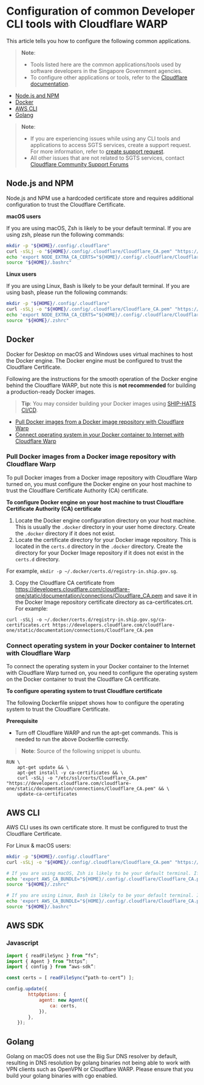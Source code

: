 # Configuration of common Developer CLI tools with Cloudflare WARP

This article tells you how to configure the following common applications.

> **Note**:
>- Tools listed here are the common applications/tools used by software developers in the Singapore Government agencies.
>- To configure other applications or tools, refer to the [Cloudflare documentation](https://developers.cloudflare.com/cloudflare-one/connections/connect-devices/warp/install-cloudflare-cert).

- [Node.js and NPM](#nodejs-and-npm)
- [Docker](#docker)
- [AWS CLI](#aws-cli)
- [Golang](#golang)

> **Note**:
>- If you are experiencing issues while using any CLI tools and applications to access SGTS services, create a support request. For more information, refer to [create support request](https://docs.developer.tech.gov.sg/docs/security-suite-for-engineering-endpoint-devices/#/raise-an-incident-support-request).
>- All other issues that are not related to SGTS services, contact [Cloudflare Community Support Forums](https://support.cloudflare.com/hc/en-us)

## Node.js and NPM


Node.js and NPM use a hardcoded certificate store and requires additional configuration to trust the Cloudflare Certificate.

**macOS users**

If you are using macOS, Zsh is likely to be your default terminal. If you are using zsh, please run the following commands:

```sh
mkdir -p "${HOME}/.config/.cloudflare"
curl -sSLj -o "${HOME}/.config/.cloudflare/Cloudflare_CA.pem" "https://developers.cloudflare.com/cloudflare-one/static/documentation/connections/Cloudflare_CA.pem"
echo 'export NODE_EXTRA_CA_CERTS="${HOME}/.config/.cloudflare/Cloudflare_CA.pem"' | tee -a "${HOME}/.bashrc"
source "${HOME}/.bashrc"
```
**Linux users**

If you are using Linux, Bash is likely to be your default terminal. If you are using bash, please run the following commands:

```bash
mkdir -p "${HOME}/.config/.cloudflare"
curl -sSLj -o "${HOME}/.config/.cloudflare/Cloudflare_CA.pem" "https://developers.cloudflare.com/cloudflare-one/static/documentation/connections/Cloudflare_CA.pem"
echo 'export NODE_EXTRA_CA_CERTS="${HOME}/.config/.cloudflare/Cloudflare_CA.pem"' | tee -a "${HOME}/.zshrc"
source "${HOME}/.zshrc"
```


## Docker

<!--Docker for Desktop makes use of virtual machines to host the Docker engine. The Docker engine must be configured to trust the Cloudflare Certificate.

Please follow the Documentation for Docker for Desktop for [Mac](https://docs.docker.com/desktop/mac/#add-tls-certificates) or [Windows](https://docs.docker.com/desktop/windows/#adding-tls-certificates) to install the Cloudflare Cert.-->

Docker for Desktop on macOS and Windows uses virtual machines to host the Docker engine. The Docker engine must be configured to trust the Cloudflare Certificate.

Following are the instructions for the smooth operation of the Docker engine behind the Cloudflare WARP, but note this is **not recommended** for building a production-ready Docker images.

> **Tip**:
> You may consider building your Docker images using [SHIP-HATS CI/CD]( https://www.ship.gov.sg/).

- [Pull Docker images from a Docker image repository with Cloudflare Warp](#pull-docker-images-from-a-docker-image-repository-with-cloudflare-warp)
- [Connect operating system in your Docker container to Internet with Cloudflare Warp](#connect-operating-system-in-your-docker-container-to-internet-with-cloudflare-warp)

### Pull Docker images from a Docker image repository with Cloudflare Warp

To pull Docker images from a Docker image repository with Cloudflare Warp turned on, you must configure the Docker engine on your host machine to trust the Cloudflare Certificate Authority (CA) certificate.

**To configure Docker engine on your host machine to trust Cloudflare Certificate Authority (CA) certificate**

1.	Locate the Docker engine configuration directory on your host machine. This is usually the `.docker` directory in your user home directory. Create the `.docker` directory if it does not exist.
2.	Locate the certificate directory for your Docker image repository. This is located in the `certs.d` directory in the `.docker` directory. Create the directory for your Docker Image repository if it does not exist in the `certs.d` directory.

For example, `mkdir -p ~/.docker/certs.d/registry-in.ship.gov.sg`.

3. Copy the Cloudflare CA certificate from https://developers.cloudflare.com/cloudflare-one/static/documentation/connections/Cloudflare_CA.pem and save it in the Docker Image repository certificate directory as ca-certificates.crt.
For example:

```
curl -sSLj -o ~/.docker/certs.d/registry-in.ship.gov.sg/ca-certificates.crt https://developers.cloudflare.com/cloudflare-one/static/documentation/connections/Cloudflare_CA.pem
```

### Connect operating system in your Docker container to Internet with Cloudflare Warp

To connect the operating system in your Docker container to the Internet with Cloudflare Warp turned on, you need to configure the operating system on the Docker container to trust the Cloudflare CA certificate.

**To configure operating system to trust Cloudflare certificate**

The following Dockerfile snippet shows how to configure the operating system to trust the Cloudflare Certificate.  

**Prerequisite**

- Turn off Cloudflare WARP and run the apt-get commands. This is needed to run the above Dockerfile correctly.

> **Note**:
> Source of the following snippet is ubuntu.

```
RUN \
    apt-get update && \
    apt-get install -y ca-certificates && \
    curl -sSLj -o "/etc/ssl/certs/Cloudflare_CA.pem" "https://developers.cloudflare.com/cloudflare-one/static/documentation/connections/Cloudflare_CA.pem" && \
    update-ca-certificates
```

## AWS CLI

AWS CLI uses its own certificate store. It must be configured to trust the Cloudflare Certificate.

For Linux & macOS users:
```bash
mkdir -p "${HOME}/.config/.cloudflare"
curl -sSLj -o "${HOME}/.config/.cloudflare/Cloudflare_CA.pem" "https://developers.cloudflare.com/cloudflare-one/static/documentation/connections/Cloudflare_CA.pem"

# If you are using macOS, Zsh is likely to be your default terminal. If you are using Zsh, please run the following commands:
echo 'export AWS_CA_BUNDLE="${HOME}/.config/.cloudflare/Cloudflare_CA.pem"' | "tee -a ${HOME}/.zshrc"
source "${HOME}/.zshrc"

# If you are using Linux, Bash is likely to be your default terminal. If you are using Bash, please run the following commands:
echo 'export AWS_CA_BUNDLE="${HOME}/.config/.cloudflare/Cloudflare_CA.pem"' | "tee -a ${HOME}/.bashrc"
source "${HOME}/.bashrc"
```



## AWS SDK


### Javascript
```js
import { readFileSync } from “fs”;
import { Agent } from “https”;
import { config } from “aws-sdk”:

const certs = [ readFileSync(“path-to-cert”) ];

config.update({
        httpOptions: {
            agent: new Agent({
                ca: certs,
            }),
        },
    });
```


## Golang
Golang on macOS does not use the Big Sur DNS resolver by default, resulting in DNS resolution by golang binaries not being able to work with VPN clients such as OpenVPN or Cloudflare WARP. Please ensure that you build your golang binaries with cgo enabled.
